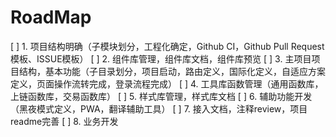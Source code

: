 # RoadMap

[ ] 1. 项目结构明确（子模块划分，工程化确定，Github CI，Github Pull Request模板、ISSUE模板）
[ ] 2. 组件库管理，组件库文档，组件库预览
[ ] 3. 主项目项目结构，基本功能（子目录划分，项目启动，路由定义，国际化定义，自适应方案定义，页面操作流转完成，登录流程完成）
[ ] 4. 工具库函数管理（通用函数库，上链函数库，交易函数库）
[ ] 5. 样式库管理，样式库文档
[ ] 6. 辅助功能开发（黑夜模式定义，PWA，翻译辅助工具）
[ ] 7. 接入文档，注释review，项目readme完善
[ ] 8. 业务开发
